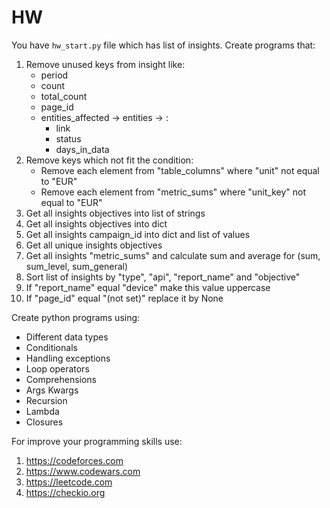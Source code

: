# HW
You have `hw_start.py` file which has list of insights.
Create programs that:
1. Remove unused keys from insight like:
    * period
    * count
    * total_count
    * page_id
    * entities_affected -> entities -> :
        * link
        * status
        * days_in_data
2. Remove keys which not fit the condition:
    * Remove each element from "table_columns" where "unit" not equal to "EUR"
    * Remove each element from "metric_sums" where "unit_key" not equal to "EUR"
3. Get all insights objectives into list of strings
4. Get all insights objectives into dict
5. Get all insights campaign_id into dict and list of values
5. Get all unique insights objectives
6. Get all insights "metric_sums" and calculate sum and average for (sum, sum_level, sum_general)
7. Sort list of insights by "type", "api", "report_name" and "objective"
8. If "report_name" equal "device" make this value uppercase
9. If "page_id" equal "(not set)" replace it by None

Create python programs using:
* Different data types
* Conditionals
* Handling exceptions
* Loop operators
* Comprehensions
* Args Kwargs
* Recursion
* Lambda
* Closures

For improve your programming skills use:
1. https://codeforces.com
2. https://www.codewars.com
3. https://leetcode.com
4. https://checkio.org
